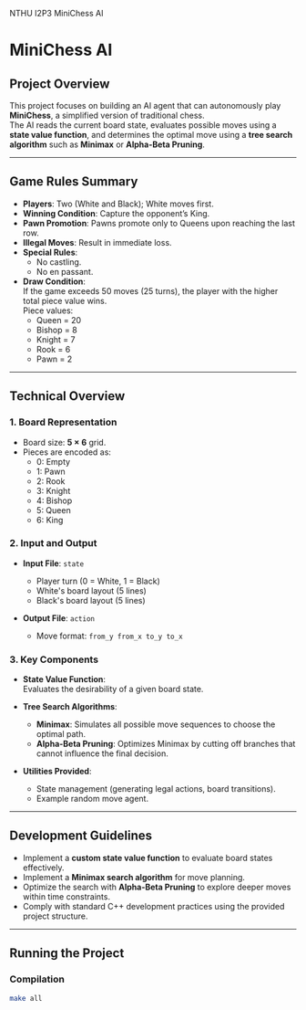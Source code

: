 NTHU I2P3   MiniChess AI

# MiniChess AI

## Project Overview
This project focuses on building an AI agent that can autonomously play **MiniChess**, a simplified version of traditional chess.  
The AI reads the current board state, evaluates possible moves using a **state value function**, and determines the optimal move using a **tree search algorithm** such as **Minimax** or **Alpha-Beta Pruning**.

---

## Game Rules Summary

- **Players**: Two (White and Black); White moves first.
- **Winning Condition**: Capture the opponent’s King.
- **Pawn Promotion**: Pawns promote only to Queens upon reaching the last row.
- **Illegal Moves**: Result in immediate loss.
- **Special Rules**:
  - No castling.
  - No en passant.
- **Draw Condition**:  
  If the game exceeds 50 moves (25 turns), the player with the higher total piece value wins.  
  Piece values:
  - Queen = 20
  - Bishop = 8
  - Knight = 7
  - Rook = 6
  - Pawn = 2

---

## Technical Overview

### 1. Board Representation
- Board size: **5 × 6** grid.
- Pieces are encoded as:
  - 0: Empty
  - 1: Pawn
  - 2: Rook
  - 3: Knight
  - 4: Bishop
  - 5: Queen
  - 6: King

### 2. Input and Output

- **Input File**: `state`
  - Player turn (0 = White, 1 = Black)
  - White's board layout (5 lines)
  - Black's board layout (5 lines)

- **Output File**: `action`
  - Move format: `from_y from_x to_y to_x`

### 3. Key Components

- **State Value Function**:  
  Evaluates the desirability of a given board state.

- **Tree Search Algorithms**:
  - **Minimax**: Simulates all possible move sequences to choose the optimal path.
  - **Alpha-Beta Pruning**: Optimizes Minimax by cutting off branches that cannot influence the final decision.

- **Utilities Provided**:
  - State management (generating legal actions, board transitions).
  - Example random move agent.

---

## Development Guidelines

- Implement a **custom state value function** to evaluate board states effectively.
- Implement a **Minimax search algorithm** for move planning.
- Optimize the search with **Alpha-Beta Pruning** to explore deeper moves within time constraints.
- Comply with standard C++ development practices using the provided project structure.

---

## Running the Project

### Compilation
```bash
make all
